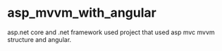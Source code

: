 # asp_mvvm_with_angular
asp.net core and .net framework used project that used asp mvc mvvm structure and angular.
